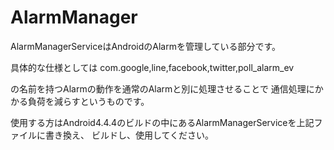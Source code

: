 # AlarmManager
AlarmManagerServiceはAndroidのAlarmを管理している部分です。

具体的な仕様としては
com.google,line,facebook,twitter,poll_alarm_ev

の名前を持つAlarmの動作を通常のAlarmと別に処理させることで
通信処理にかかる負荷を減らすというものです。

使用する方はAndroid4.4.4のビルドの中にあるAlarmManagerServiceを上記ファイルに書き換え、
ビルドし、使用してください。
